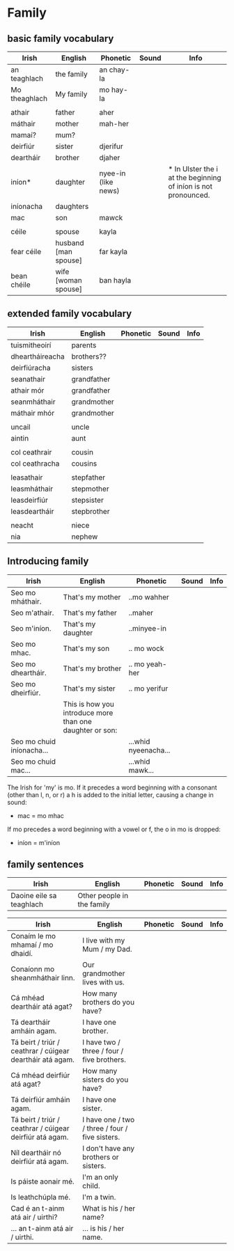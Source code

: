 # Family

## basic family vocabulary

| Irish         | English              | Phonetic            | Sound | Info                                                           |
| ------------- | -------------------- | ------------------- | ----- | -------------------------------------------------------------- |
| an teaghlach  | the family           | an chay-la          |       |                                                                |
| Mo theaghlach | My family            | mo hay-la           |       |                                                                |
|               |                      |                     |       |                                                                |
| athair        | father               | aher                |       |                                                                |
| máthair       | mother               | mah-her             |       |                                                                |
| mamaí?        | mum?                 |                     |       |                                                                |
| deirfiúr      | sister               | djerifur            |       |                                                                |
| deartháir     | brother              | djaher              |       |                                                                |
| iníon*        | daughter             | nyee-in (like news) |       | * In Ulster the i at the beginning of iníon is not pronounced. |
| iníonacha     | daughters            |                     |       |                                                                |
| mac           | son                  | mawck               |       |                                                                |
|               |                      |                     |       |                                                                |
| céile         | spouse               | kayla               |       |                                                                |
| fear céile    | husband [man spouse] | far kayla           |       |                                                                |
| bean chéile   | wife [woman spouse]  | ban hayla           |       |                                                                |

## extended family vocabulary

| Irish           | English     | Phonetic | Sound | Info |
| --------------- | ----------- | -------- | ----- | ---- |
| tuismitheoirí   | parents     |          |       |      |
| dheartháireacha | brothers??  |          |       |      |
| deirfiúracha    | sisters     |          |       |      |
| seanathair      | grandfather |          |       |      |
| athair mór      | grandfather |          |       |      |
| seanmháthair    | grandmother |          |       |      |
| máthair mhór    | grandmother |          |       |      |
|                 |             |          |       |      |
| uncail          | uncle       |          |       |      |
| aintin          | aunt        |          |       |      |
|                 |             |          |       |      |
| col ceathrair   | cousin      |          |       |      |
| col ceathracha  | cousins     |          |       |      |
|                 |             |          |       |      |
| leasathair      | stepfather  |          |       |      |
| leasmháthair    | stepmother  |          |       |      |
| leasdeirfiúr    | stepsister  |          |       |      |
| leasdeartháir   | stepbrother |          |       |      |
|                 |             |          |       |      |
| neacht          | niece       |          |       |      |
| nia             | nephew      |          |       |      |

## Introducing family

| Irish                     | English                                                  | Phonetic             | Sound | Info |
| ------------------------- | -------------------------------------------------------- | -------------------- | ----- | ---- |
| Seo mo mháthair.          | That's my mother                                         | ..mo wahher          |       |      |
| Seo m'athair.             | That's my father                                         | ..maher              |       |      |
| Seo m'iníon.              | That's my daughter                                       | ..minyee-in          |       |      |
| Seo mo mhac.              | That's my son                                            | .. mo wock           |       |      |
| Seo mo dheartháir.        | That's my brother                                        | .. mo yeah-her       |       |      |
| Seo mo dheirfiúr.         | That's my sister                                         | .. mo yerifur        |       |      |
|                           | This is how you introduce more than one daughter or son: |                      |       |      |
| Seo mo chuid iníonacha... |                                                          | ...whid nyeenacha... |       |      |
| Seo mo chuid mac...       |                                                          | ...whid mawk...      |       |      |

The Irish for 'my' is mo. If it precedes a word beginning with a consonant (other than l, n, or r) a h is added to the initial letter, causing a change in sound:

* mac = mo mhac

If mo precedes a word beginning with a vowel or f, the o in mo is dropped:

* iníon = m'iníon


## family sentences

| Irish                    | English                    | Phonetic | Sound | Info |
| ------------------------ | -------------------------- | -------- | ----- | ---- |
| Daoine eile sa teaghlach | Other people in the family |          |       |      |

| Irish                                                     | English                                         | Phonetic | Sound | Info |
| --------------------------------------------------------- | ----------------------------------------------- | -------- | ----- | ---- |
| Conaím le mo mhamaí / mo dhaidí.                          | I live with my Mum / my Dad.                    |          |       |      |
| Conaíonn mo sheanmháthair linn.                           | Our grandmother lives with us.                  |          |       |      |
| Cá mhéad deartháir atá agat?                              | How many brothers do you have?                  |          |       |      |
| Tá deartháir amháin agam.                                 | I have one brother.                             |          |       |      |
| Tá beirt / triúr / ceathrar / cúigear deartháir atá agam. | I have two / three / four / five brothers.      |          |       |      |
| Cá mhéad deirfiúr atá agat?                               | How many sisters do you have?                   |          |       |      |
| Tá deirfiúr amháin agam.                                  | I have one sister.                              |          |       |      |
| Tá beirt / triúr / ceathrar / cúigear deirfiúr atá agam.  | I have one / two / three / four / five sisters. |          |       |      |
| Níl deartháir nó deirfiúr atá agam.                       | I don't have any brothers or sisters.           |          |       |      |
| Is páiste aonair mé.                                      | I'm an only child.                              |          |       |      |
| Is leathchúpla mé.                                        | I'm a twin.                                     |          |       |      |
| Cad é an t-ainm atá air / uirthi?                         | What is his / her name?                         |          |       |      |
| … an t-ainm atá air / uirthi.                             | … is his / her name.                            |          |       |      |

